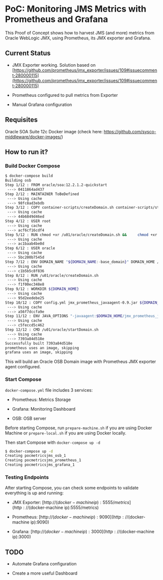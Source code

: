 PoC: Monitoring JMS Metrics with Prometheus and Grafana
=======================================================

This Proof of Concept shows how to harvest JMS (and more) metrics from 
Oracle WebLogic JMX, using Prometheus, its JMX exporter and Grafana.

## Current Status

* JMX Exporter working. Solution based on [https://github.com/prometheus/jmx_exporter/issues/109#issuecomment-280000115](https://github.com/prometheus/jmx_exporter/issues/109#issuecomment-280000115)

* Prometheus configured to pull metrics from Exporter

* Manual Grafana configuration

## Requisites 

Oracle SOA Suite 12c Docker image (check here: https://github.com/sysco-middleware/docker-images/)

## How to run it?

### Build Docker Compose 


```bash
$ docker-compose build
Building osb
Step 1/12 : FROM oracle/soa:12.2.1.2-quickstart
 ---> 0411864ad437
Step 2/12 : MAINTAINER ToBeDefined
 ---> Using cache
 ---> 98fc8ad3ebdb
Step 3/12 : COPY container-scripts/createDomain.sh container-scripts/startDomain.sh container-scripts/create-osb-domain.py /u01/oracle/
 ---> Using cache
 ---> 44b6849d46ed
Step 4/12 : USER root
 ---> Using cache
 ---> acf6cf16cdf4
Step 5/12 : RUN chmod +xr /u01/oracle/createDomain.sh &&     chmod +xr /u01/oracle/startDomain.sh &&     chown oracle:oracle -R /u01/oracle/*.sh
 ---> Using cache
 ---> ac1baab4be0d
Step 6/12 : USER oracle
 ---> Using cache
 ---> 5bc200b7545d
Step 7/12 : ENV DOMAIN_NAME "${DOMAIN_NAME:-base_domain}" DOMAIN_HOME /u01/oracle/user_projects/domains/${DOMAIN_NAME:-base_domain} ADMIN_PORT "${ADMIN_PORT:-7001}" PATH "$PATH:${DOMAIN_HOME}"
 ---> Using cache
 ---> c1b5b5c8f836
Step 8/12 : RUN /u01/oracle/createDomain.sh
 ---> Using cache
 ---> f1f00ec348e8
Step 9/12 : WORKDIR ${DOMAIN_HOME}
 ---> Using cache
 ---> 95d2eedebe25
Step 10/12 : COPY config.yml jmx_prometheus_javaagent-0.9.jar ${DOMAIN_HOME}/
 ---> Using cache
 ---> a56f7dccfa9e
Step 11/12 : ENV JAVA_OPTIONS "-javaagent:$DOMAIN_HOME/jmx_prometheus_javaagent-0.9.jar=5555:$DOMAIN_HOME/config.yml"
 ---> Using cache
 ---> c5feccd5c462
Step 12/12 : CMD /u01/oracle/startDomain.sh
 ---> Using cache
 ---> 7393a84d518e
Successfully built 7393a84d518e
prometheus uses an image, skipping
grafana uses an image, skipping
```

This will build an Oracle OSB Domain image with Prometheus JMX exporter agent configured.

### Start Compose

`docker-compose.yml` file includes 3 services:

- Prometheus: Metrics Storage

- Grafana: Monitoring Dashboard

- OSB: OSB server

Before starting Compose, run `prepare-machine.sh` if you are using Docker Machine 
or `prepare-local.sh` if you are using Docker locally.

Then start Compose with `docker-compose up -d`

```bash
$ docker-compose up -d
Creating pocmetricsjms_osb_1
Creating pocmetricsjms_prometheus_1
Creating pocmetricsjms_grafana_1
```

### Testing Endpoints

After starting Compose, you can check some endpoints to validate everything is 
up and running: 

- JMX Exporter: [http://$(docker-machine ip):5555/metrics](http://$(docker-machine ip):5555/metrics)

- Prometheus: [http://$(docker-machine ip):9090](http://$(docker-machine ip):9090)

- Grafana: [http://$(docker-machine ip):3000](http://$(docker-machine ip):3000)

## TODO

* Automate Grafana configuration

* Create a more useful Dashboard 